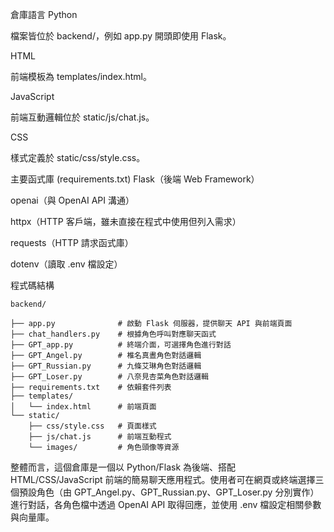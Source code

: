 倉庫語言
Python

檔案皆位於 backend/，例如 app.py 開頭即使用 Flask。

HTML

前端模板為 templates/index.html。

JavaScript

前端互動邏輯位於 static/js/chat.js。

CSS

樣式定義於 static/css/style.css。

主要函式庫 (requirements.txt)
Flask（後端 Web Framework）

openai（與 OpenAI API 溝通）

httpx（HTTP 客戶端，雖未直接在程式中使用但列入需求）

requests（HTTP 請求函式庫）

dotenv（讀取 .env 檔設定）


程式碼結構

    backend/
    
    ├── app.py              # 啟動 Flask 伺服器，提供聊天 API 與前端頁面
    ├── chat_handlers.py    # 根據角色呼叫對應聊天函式
    ├── GPT_app.py          # 終端介面，可選擇角色進行對話
    ├── GPT_Angel.py        # 椎名真晝角色對話邏輯
    ├── GPT_Russian.py      # 九條艾琳角色對話邏輯
    ├── GPT_Loser.py        # 八奈見杏菜角色對話邏輯
    ├── requirements.txt    # 依賴套件列表
    ├── templates/
    │   └── index.html      # 前端頁面
    └── static/
        ├── css/style.css   # 頁面樣式
        ├── js/chat.js      # 前端互動程式
        └── images/         # 角色頭像等資源


整體而言，這個倉庫是一個以 Python/Flask 為後端、搭配 HTML/CSS/JavaScript 前端的簡易聊天應用程式。使用者可在網頁或終端選擇三個預設角色（由 GPT_Angel.py、GPT_Russian.py、GPT_Loser.py 分別實作）進行對話，各角色檔中透過 OpenAI API 取得回應，並使用 .env 檔設定相關參數與向量庫。
